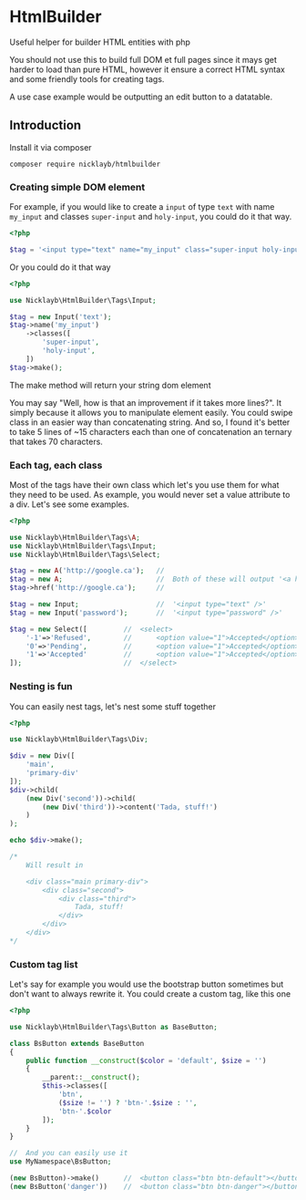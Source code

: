 # HtmlBuilder
Useful helper for builder HTML entities with php

You should not use this to build full DOM et full pages since it mays get harder to load than pure HTML, however it ensure a correct HTML syntax and some friendly tools for creating tags.

A use case example would be outputting an edit button to a datatable.

## Introduction

Install it via composer
```
composer require nicklayb/htmlbuilder
```

### Creating simple DOM element

For example, if you would like to create a `input` of type `text` with name `my_input` and classes `super-input` and `holy-input`, you could do it that way.
```php
<?php

$tag = '<input type="text" name="my_input" class="super-input holy-input">';
```
Or you could do it that way
```php
<?php

use Nicklayb\HtmlBuilder\Tags\Input;

$tag = new Input('text');
$tag->name('my_input')
    ->classes([
        'super-input',
        'holy-input',
    ])
$tag->make();

```

The make method will return your string dom element

You may say "Well, how is that an improvement if it takes more lines?". It simply because it allows you to manipulate element easily. You could swipe class in an easier way than concatenating string. And so, I found it's better to take 5 lines of ~15 characters each than one of concatenation an ternary that takes 70 characters.

### Each tag, each class
Most of the tags have their own class which let's you use them for what they need to be used. As example, you would never set a value attribute to a div. Let's see some examples.
```php
<?php

use Nicklayb\HtmlBuilder\Tags\A;
use Nicklayb\HtmlBuilder\Tags\Input;
use Nicklayb\HtmlBuilder\Tags\Select;

$tag = new A('http://google.ca');   //
$tag = new A;                       //  Both of these will output '<a href="http://google.ca"></>'
$tag->href('http://google.ca');     //

$tag = new Input;                   //  '<input type="text" />'
$tag = new Input('password');       //  '<input type="password" />'

$tag = new Select([         //  <select>
    '-1'=>'Refused',        //      <option value="1">Accepted</option>
    '0'=>'Pending',         //      <option value="1">Accepted</option>
    '1'=>'Accepted'         //      <option value="1">Accepted</option>
]);                         //  </select>
```

### Nesting is fun
You can easily nest tags, let's nest some stuff together

```php
<?php

use Nicklayb\HtmlBuilder\Tags\Div;

$div = new Div([
    'main',
    'primary-div'
]);
$div->child(
    (new Div('second'))->child(
        (new Div('third'))->content('Tada, stuff!')
    )
);

echo $div->make();

/*
    Will result in

    <div class="main primary-div">
        <div class="second">
            <div class="third">
                Tada, stuff!
            </div>
        </div>
    </div>
*/
```

### Custom tag list

Let's say for example you would use the bootstrap button sometimes but don't want to always rewrite it. You could create a custom tag, like this one
```php
<?php

use Nicklayb\HtmlBuilder\Tags\Button as BaseButton;

class BsButton extends BaseButton
{
    public function __construct($color = 'default', $size = '')
    {
        __parent::__construct();
        $this->classes([
            'btn',
            ($size != '') ? 'btn-'.$size : '',
            'btn-'.$color
        ]);
    }
}

//  And you can easily use it
use MyNamespace\BsButton;

(new BsButton)->make()      //  <button class="btn btn-default"></button>
(new BsButton('danger'))    //  <button class="btn btn-danger"></button>   

```
